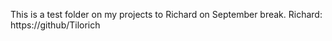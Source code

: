 This is a test folder on my projects to Richard on September break.
Richard: https://github/Tilorich
